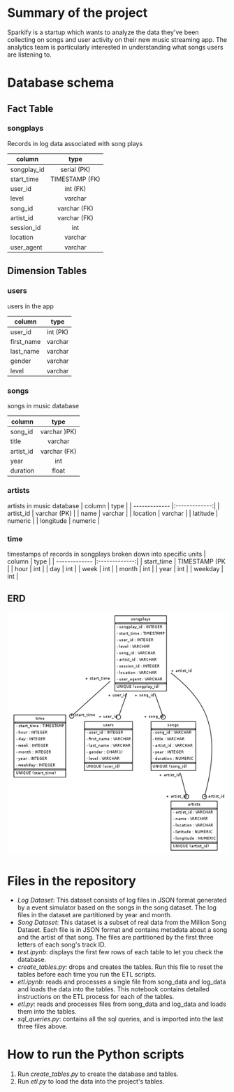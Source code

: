 # Summary of the project
Sparkify is a startup which wants to analyze the data they've been collecting on songs and user activity on their new music streaming app. The analytics team is particularly interested in understanding what songs users are listening to. 

# Database schema

## Fact Table
### songplays 
Records in log data associated with song plays

| column        | type          |
| ------------- |:-------------:| 
| songplay_id   | serial (PK)   | 
| start_time    | TIMESTAMP (FK)|
| user_id       | int (FK)      |
| level         | varchar       |
| song_id       | varchar (FK)  | 
| artist_id     | varchar (FK)  |
| session_id    | int           |
| location      | varchar       |
| user_agent    | varchar       |

## Dimension Tables
### users
users in the app

| column        | type          |
| ------------- |:-------------:| 
| user_id       | int (PK)      |
| first_name    | varchar       |
| last_name     | varchar       |
| gender        | varchar       |
| level         | varchar       |

### songs
songs in music database

| column        | type          |
| ------------- |:-------------:|
| song_id       | varchar )PK)  |
| title         | varchar       |
| artist_id     | varchar (FK)  |
| year          | int           |
| duration      | float         |

### artists
artists in music database
| column        | type          |
| ------------- |:-------------:|
| artist_id     | varchar (PK)  |
| name          | varchar       |
| location      | varchar       |
| latitude      | numeric       |
| longitude     | numeric       |

### time
timestamps of records in songplays broken down into specific units
| column        | type          |
| ------------- |:-------------:|
| start_time    | TIMESTAMP (PK |
| hour          | int           |
| day           | int           |
| week          | int           |
| month         | int           |
| year          | int           |
| weekday       | int           |

## ERD
![Entity Relationship Diagram](sparkifydb_erd.png "Entity Relationship Diagram")

# Files in the repository
- *Log Dataset*: This dataset consists of log files in JSON format generated by a event simulator based on the songs in the song dataset. The log files in the dataset are partitioned by year and month. 
- *Song Dataset*: This dataset is a subset of real data from the Million Song Dataset. Each file is in JSON format and contains metadata about a song and the artist of that song. The files are partitioned by the first three letters of each song's track ID. 
- *test.ipynb*: displays the first few rows of each table to let you check the database.
- *create_tables.py*: drops and creates the tables. Run this file to reset the tables before each time you run the ETL scripts.
- *etl.ipynb*: reads and processes a single file from song_data and log_data and loads the data into the tables. This notebook contains detailed instructions on the ETL process for each of the tables.
- *etl.py*: reads and processes files from song_data and log_data and loads them into the tables.
- *sql_queries.py*: contains all the sql queries, and is imported into the last three files above.

# How to run the Python scripts
1. Run *create_tables.py* to create the database and tables.
2. Run *etl.py* to load the data into the project's tables.

